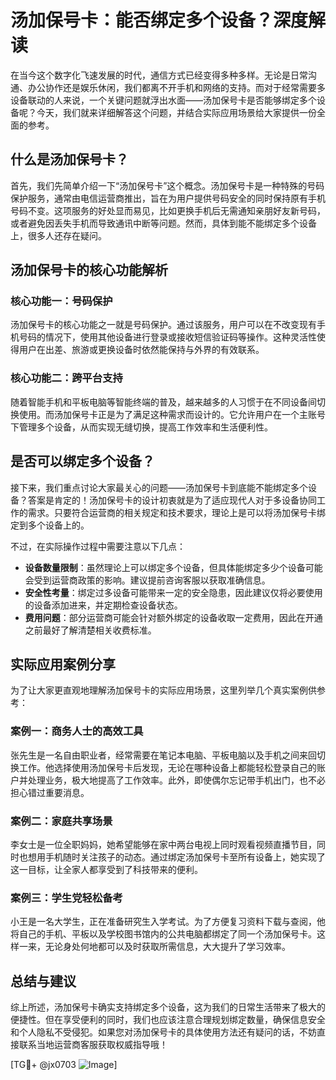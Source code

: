 # 汤加保号卡：能否绑定多个设备？深度解读

在当今这个数字化飞速发展的时代，通信方式已经变得多种多样。无论是日常沟通、办公协作还是娱乐休闲，我们都离不开手机和网络的支持。而对于经常需要多设备联动的人来说，一个关键问题就浮出水面——汤加保号卡是否能够绑定多个设备呢？今天，我们就来详细解答这个问题，并结合实际应用场景给大家提供一份全面的参考。

## 什么是汤加保号卡？

首先，我们先简单介绍一下“汤加保号卡”这个概念。汤加保号卡是一种特殊的号码保护服务，通常由电信运营商推出，旨在为用户提供号码安全的同时保持原有手机号码不变。这项服务的好处显而易见，比如更换手机后无需通知亲朋好友新号码，或者避免因丢失手机而导致通讯中断等问题。然而，具体到能不能绑定多个设备上，很多人还存在疑问。

## 汤加保号卡的核心功能解析

### 核心功能一：号码保护
汤加保号卡的核心功能之一就是号码保护。通过该服务，用户可以在不改变现有手机号码的情况下，使用其他设备进行登录或接收短信验证码等操作。这种灵活性使得用户在出差、旅游或更换设备时依然能保持与外界的有效联系。

### 核心功能二：跨平台支持
随着智能手机和平板电脑等智能终端的普及，越来越多的人习惯于在不同设备间切换使用。而汤加保号卡正是为了满足这种需求而设计的。它允许用户在一个主账号下管理多个设备，从而实现无缝切换，提高工作效率和生活便利性。

## 是否可以绑定多个设备？

接下来，我们重点讨论大家最关心的问题——汤加保号卡到底能不能绑定多个设备？答案是肯定的！汤加保号卡的设计初衷就是为了适应现代人对于多设备协同工作的需求。只要符合运营商的相关规定和技术要求，理论上是可以将汤加保号卡绑定到多个设备上的。

不过，在实际操作过程中需要注意以下几点：
- **设备数量限制**：虽然理论上可以绑定多个设备，但具体能绑定多少个设备可能会受到运营商政策的影响。建议提前咨询客服以获取准确信息。
- **安全性考量**：绑定过多设备可能带来一定的安全隐患，因此建议仅将必要使用的设备添加进来，并定期检查设备状态。
- **费用问题**：部分运营商可能会针对额外绑定的设备收取一定费用，因此在开通之前最好了解清楚相关收费标准。

## 实际应用案例分享

为了让大家更直观地理解汤加保号卡的实际应用场景，这里列举几个真实案例供参考：

### 案例一：商务人士的高效工具
张先生是一名自由职业者，经常需要在笔记本电脑、平板电脑以及手机之间来回切换工作。他选择使用汤加保号卡后发现，无论在哪种设备上都能轻松登录自己的账户并处理业务，极大地提高了工作效率。此外，即使偶尔忘记带手机出门，也不必担心错过重要消息。

### 案例二：家庭共享场景
李女士是一位全职妈妈，她希望能够在家中两台电视上同时观看视频直播节目，同时也想用手机随时关注孩子的动态。通过绑定汤加保号卡至所有设备上，她实现了这一目标，让全家人都享受到了科技带来的便利。

### 案例三：学生党轻松备考
小王是一名大学生，正在准备研究生入学考试。为了方便复习资料下载与查阅，他将自己的手机、平板以及学校图书馆内的公共电脑都绑定了同一个汤加保号卡。这样一来，无论身处何地都可以及时获取所需信息，大大提升了学习效率。

## 总结与建议

综上所述，汤加保号卡确实支持绑定多个设备，这为我们的日常生活带来了极大的便捷性。但在享受便利的同时，我们也应该注意合理规划绑定数量，确保信息安全和个人隐私不受侵犯。如果您对汤加保号卡的具体使用方法还有疑问的话，不妨直接联系当地运营商客服获取权威指导哦！

[TG💪+ @jx0703 ![Image](https://github.com/user-attachments/assets/dbca1d08-cadb-493c-b0ec-ad6f7a83f270)]